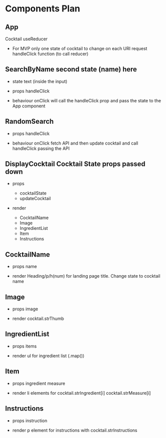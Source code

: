 # Components Plan

## App

Cocktail useReducer

- For MVP only one state of cocktail to change on each URI request
  handleClick function (to call reducer)

## SearchByName second state (name) here

- state
  text (inside the input)

- props
  handleClick

- behaviour
  onClick will call the handleClick prop and pass the state to the App component

## RandomSearch

- props
  handleClick

- behaviour
  onClick fetch API and then update cocktail and call handleClick passing the API

## DisplayCocktail Cocktail State props passed down

- props

  - cocktailState
  - updateCocktail

- render

  - CocktailName
  - Image
  - IngredientList
  - Item
  - Instructions

## CocktailName

- props
  name

- render
  Heading/p/h(num) for landing page title. Change state to cocktail name

## Image

- props
  image

- render
  cocktail.strThumb

## IngredientList

- props
  items

- render
  ul for ingredient list (.map())

## Item

- props
  ingredient
  measure

- render
  li elements for cocktail.strIngredient[i] cocktail.strMeasure[i]

## Instructions

- props
  instruction

- render
  p element for instructions with cocktail.strInstructions
